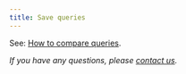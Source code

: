 ```yaml
---
title: Save queries
---
```


See: [How to compare queries](/documentation/howtos/query-comparison). 

*If you have any questions, please [contact us](/contact).*